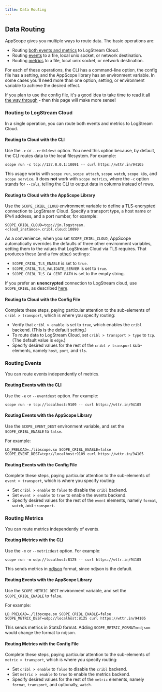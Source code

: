 ```yaml
---
title: Data Routing
---
```


## Data Routing

AppScope gives you multiple ways to route data. The basic operations are:

- Routing [both events and metrics](#routing-to-cloud) to LogStream Cloud.
- Routing [events](#routing-events) to a file, local unix socket, or network destination.
- Routing [metrics](#routing-metrics) to a file, local unix socket, or network destination.

For each of these operations, the CLI has a command-line option, the config file has a setting, and the AppScope library has an environment variable. In some cases you'll need more than one option, setting, or environment variable to achieve the desired effect.

If you plan to use the config file, it's a good idea to take time to [read it all the way through](/docs/config-file) - then this page will make more sense! 

<span id="routing-to-cloud"></span>

### Routing to LogStream Cloud

In a single operation, you can route both events and metrics to LogStream Cloud. 

#### Routing to Cloud with the CLI

Use the `-c` or `--cribldest` option. You need this option because, by default, the CLI routes data to the local filesystem. For example:

```
scope run -c tcp://127.0.0.1:10091 -- curl https://wttr.in/94105
```

This usage works with `scope run`, `scope attach`, `scope watch`, `scope k8s`, and `scope service`. It does **not** work with `scope metrics`, where the `-c` option stands for `--cols`, telling the CLI to output data in columns instead of rows.

#### Routing to Cloud with the AppScope Library 

Use the `SCOPE_CRIBL_CLOUD` environment variable to define a TLS-encrypted connection to LogStream Cloud. Specify a transport type, a host name or IPv4 address, and a port number, for example:

```
SCOPE_CRIBL_CLOUD=tcp://in.logstream.<cloud_instance>.cribl.cloud:10090
```

As a convenience, when you set `SCOPE_CRIBL_CLOUD`, AppScope automatically overrides the defaults of three other environment variables, setting them to the values that LogStream Cloud via TLS requires. That produces these (and a few [other](/docs/logstream-integration#parameter-overrides)) settings:

* `SCOPE_CRIBL_TLS_ENABLE` is set to `true`.
* `SCOPE_CRIBL_TLS_VALIDATE_SERVER` is set to `true`.
* `SCOPE_CRIBL_TLS_CA_CERT_PATH` is set to the empty string.

If you prefer an **unencrypted** connection to LogStream cloud, use `SCOPE_CRIBL`, as described [here](/docs/logstream-integration#connecting-to-logstream-cloud-unencrypted).

#### Routing to Cloud with the Config File

Complete these steps, paying particular attention to the sub-elements of `cribl > transport`, which is where you specify routing:

* Verify that `cribl > enable` is set to `true`, which enables the `cribl` backend. (This is the default setting.)
* To route data to LogStream Cloud, set `cribl > transport > type` to `tcp`. (The default value is `edge`.)
* Specify desired values for the rest of the `cribl > transport` sub-elements, namely `host`, `port`, and `tls`.

<span id="routing-events"></span>

### Routing Events

You can route events independently of metrics.

#### Routing Events with the CLI

Use the `-e` or `--eventdest` option. For example:

```
scope run -e tcp://localhost:9109 -- curl https://wttr.in/94105
```

#### Routing Events with the AppScope Library 

Use the `SCOPE_EVENT_DEST` environment variable, and set the `SCOPE_CRIBL_ENABLE` to `false`.

For example:

```
LD_PRELOAD=./libscope.so SCOPE_CRIBL_ENABLE=false SCOPE_EVENT_DEST=tcp://localhost:9109 curl https://wttr.in/94105
```

#### Routing Events with the Config File

Complete these steps, paying particular attention to the sub-elements of `event > transport`, which is where you specify routing:

* Set `cribl > enable` to `false` to disable the `cribl` backend.
* Set `event > enable` to `true` to enable the events backend.
* Specify desired values for the rest of the `event` elements, namely `format`, `watch`, and `transport`.

<span id="routing-metrics"></span>

### Routing Metrics

You can route metrics independently of events.

#### Routing Metrics with the CLI

Use the `-m` or `--metricdest` option. For example:

```
scope run -m udp://localhost:8125 -- curl https://wttr.in/94105
```

This sends metrics in [ndjson](http://ndjson.org/) format, since ndjson is the default.

<!-- What about ...   --metricformat string   Set format of metrics output (statsd|ndjson); default is "ndjson" -->

#### Routing Events with the AppScope Library 

Use the `SCOPE_METRIC_DEST` environment variable, and set the `SCOPE_CRIBL_ENABLE` to `false`.

For example:

```
LD_PRELOAD=./libscope.so SCOPE_CRIBL_ENABLE=false SCOPE_METRIC_DEST=udp://localhost:8125 curl https://wttr.in/94105
```

This sends metrics in StatsD format. Adding `SCOPE_METRIC_FORMAT=ndjson` would change the format to ndjson.

#### Routing Metrics with the Config File

Complete these steps, paying particular attention to the sub-elements of `metric > transport`, which is where you specify routing:

* Set `cribl > enable` to `false` to disable the `cribl` backend.
* Set `metric > enable` to `true` to enable the metrics backend.
* Specify desired values for the rest of the `metric` elements, namely `format`, `transport`, and optionally, `watch`.

